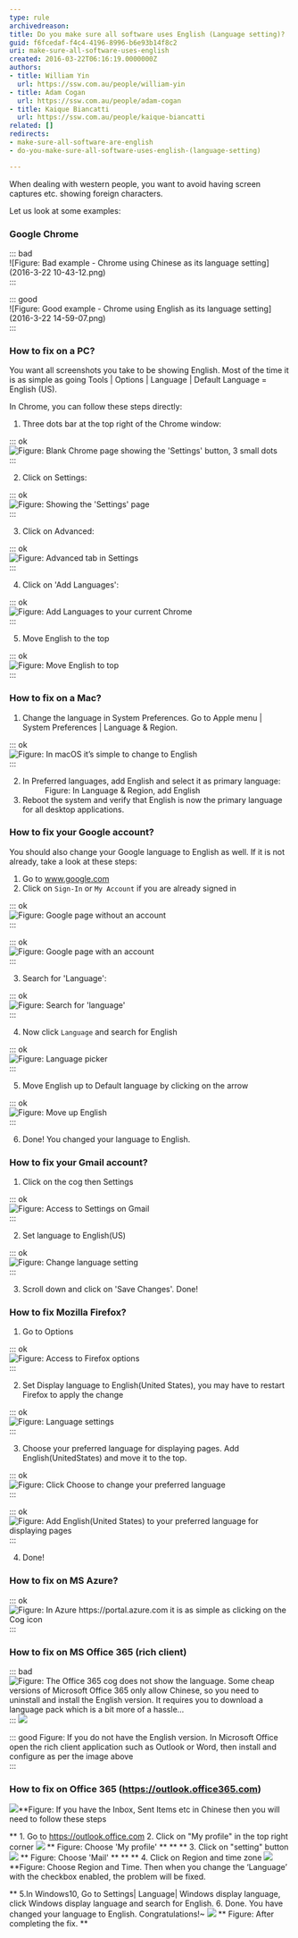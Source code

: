 ```yaml
---
type: rule
archivedreason: 
title: Do you make sure all software uses English (Language setting)?
guid: f6fcedaf-f4c4-4196-8996-b6e93b14f8c2
uri: make-sure-all-software-uses-english
created: 2016-03-22T06:16:19.0000000Z
authors:
- title: William Yin
  url: https://ssw.com.au/people/william-yin
- title: Adam Cogan
  url: https://ssw.com.au/people/adam-cogan
- title: Kaique Biancatti
  url: https://ssw.com.au/people/kaique-biancatti
related: []
redirects:
- make-sure-all-software-are-english
- do-you-make-sure-all-software-uses-english-(language-setting)

---
```


When dealing with western people, you want to avoid having screen captures etc. showing foreign characters.

Let us look at some examples:

<!--endintro-->

### Google Chrome


::: bad  
![Figure: Bad example - Chrome using Chinese as its language setting](2016-3-22 10-43-12.png)  
:::


::: good  
![Figure: Good example - Chrome using English as its language setting](2016-3-22 14-59-07.png)  
:::

### How to fix on a PC?


You want all screenshots you take to be showing English. Most of the time it is as simple as going Tools | Options | Language | Default Language = English (US).

In Chrome, you can follow these steps directly:

1. Three dots bar at the top right of the Chrome window: 
          


::: ok  
![Figure: Blank Chrome page showing the 'Settings' button, 3 small dots](chroooome.jpg)  
:::

2. Click on Settings: 
      

::: ok  
![Figure: Showing the 'Settings' page](ssw12.png)  
:::

3. Click on Advanced: 
      

::: ok  
![Figure: Advanced tab in Settings](ssw13.png)  
:::

4. Click on 'Add Languages': 
      

::: ok  
![Figure: Add Languages to your current Chrome](ssw14.png)  
:::

5. Move English to the top 
      

::: ok  
![Figure: Move English to top](ChromeEnOnTop.png)  
:::



### How to fix on a Mac?

1. Change the language in System Preferences. Go to Apple menu | System Preferences | Language & Region. 
      

::: ok  
![Figure: In macOS it’s simple to change to English](WX20180906-111514@2x.png)  
:::

2. In Preferred languages, add English and select it as primary language: 
      <dd> Figure: In Language & Region, add English</dd>
3. Reboot the system and verify that English is now the primary language for all desktop applications.


### How to fix your Google account?

You should also change your Google language to English as well. If it is not already, take a look at these steps:

1. Go to www.google.com
2. Click on `Sign-In` or `My Account` if you are already signed in 
      

::: ok  
![Figure: Google page without an account](ssw1.png)  
:::


::: ok  
![Figure: Google page with an account](ssw2.png)  
:::

3. Search for 'Language': 
      

::: ok  
![Figure: Search for 'language'](GoogleAccountSearch.png)  
:::

4. Now click `Language` and search for English 
      

::: ok  
![Figure: Language picker](GoogleAccountAdd.png)  
:::

5. Move English up to Default language by clicking on the arrow


::: ok  
![Figure: Move up English](GoogleAccountMoveUp.png)  
:::

6. Done! You changed your language to English.


### How to fix your Gmail account?

1. Click on the cog then Settings 
      

::: ok  
![Figure: Access to Settings on Gmail](Gmail1.png)  
:::

2. Set language to English(US) 
      

::: ok  
![Figure: Change language setting](Gmail2.png)  
:::

3. Scroll down and click on 'Save Changes'. Done!


### How to fix Mozilla Firefox?


1. Go to Options 
      

::: ok  
![Figure: Access to Firefox options](Firefox1.png)  
:::

2. Set Display language to English(United States), you may have to restart Firefox to apply the change 
      

::: ok  
![Figure: Language settings](Firefox2.png)  
:::

3. Choose your preferred language for displaying pages. Add English(UnitedStates) and move it to the top. 
      

::: ok  
![Figure: Click Choose to change your preferred language](Firefox3a.png)  
:::


::: ok  
![Figure: Add English(United States) to your preferred language for displaying pages](Firefox3.png)  
:::

4. Done!


### How to fix on MS Azure?


::: ok  
![Figure: In Azure https://portal.azure.com it is as simple as clicking on the Cog icon](Azure.png)  
:::

### How to fix on MS Office 365 (rich client)




::: bad  
![Figure: The Office 365 cog does not show the language. Some cheap versions of Microsoft Office 365 only allow Chinese, so you need to uninstall and install the English version. It requires you to download a language pack which is a bit more of a hassle...](office365.png)  
:::
![](3.png)


::: good
Figure: If you do not have the English version. In Microsoft Office open the rich client application such as Outlook or Word, then install and configure as per the image above  
:::

### How to fix on Office 365 (https://outlook.office365.com)


![](screenshot.png)**Figure: If you have the Inbox, Sent Items etc in Chinese then you will need to follow these steps

** 1. Go to https://outlook.office.com
   2. Click on "My profile" in the top right corner
![](screenshot-step1.png)
 ** Figure: Choose 'My profile' ** ** 
 ** 3. Click on "setting" button
![](screenshot-step2.png) ** Figure: Choose 'Mail' ** ** 
 ** 4. Click on Region and time zone
![](screenshot-step3.png) **Figure: Choose Region and Time. Then when you change the ‘Language’ with the checkbox enabled, the problem will be fixed.

** 5.In Windows10, Go to Settings| Language| Windows display language, click Windows display language and search for English.
    6. Done. You have changed your language to English. Congratulations!~
![](screenshot-finished.png) ** Figure: After completing the fix. 
**

